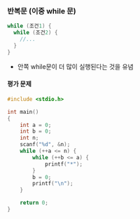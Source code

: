 ### 반복문 (이중 while 문)
```c
while (조건1) {
  while (조건2) {
    //...
  }
}
```
- 안쪽 while문이 더 많이 실행된다는 것을 유념

#### 평가 문제
```c
#include <stdio.h>

int main()
{
    int a = 0;
    int b = 0;
    int n;
    scanf("%d", &n);
    while (++a <= n) {
        while (++b <= a) {
            printf("*");
        }
        b = 0;
        printf("\n");
    }

    return 0;
}
```